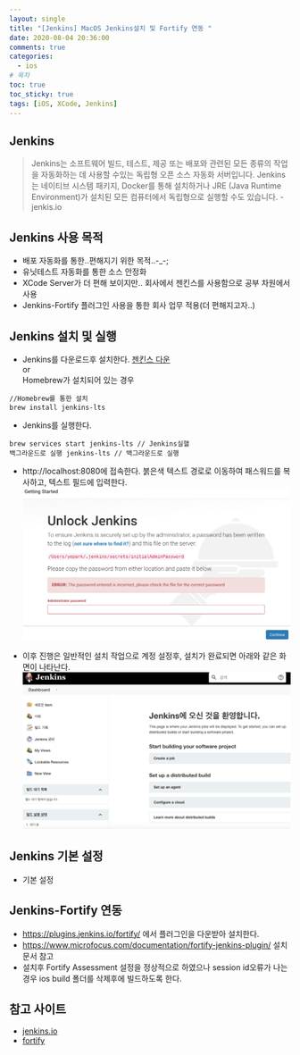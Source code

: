 ```yaml
---
layout: single
title: "[Jenkins] MacOS Jenkins설치 및 Fortify 연동 "
date: 2020-08-04 20:36:00
comments: true
categories:
  - ios
# 목차
toc: true
toc_sticky: true
tags: [iOS, XCode, Jenkins]
---
```

## Jenkins
> Jenkins는 소프트웨어 빌드, 테스트, 제공 또는 배포와 관련된 모든 종류의 작업을 자동화하는 데 사용할 수있는 독립형 오픈 소스 자동화 서버입니다.
Jenkins는 네이티브 시스템 패키지, Docker를 통해 설치하거나 JRE (Java Runtime Environment)가 설치된 모든 컴퓨터에서 독립형으로 실행할 수도 있습니다. - jenkis.io

## Jenkins 사용 목적
- 배포 자동화를 통한..편해지기 위한 목적..-_-;
- 유닛테스트 자동화를 통한 소스 안정화
- XCode Server가 더 편해 보이지만.. 회사에서 젠킨스를 사용함으로 공부 차원에서 사용
- Jenkins-Fortify 플러그인 사용을 통한 회사 업무 적용(더 편해지고자..)

## Jenkins 설치 및 실행
- Jenkins를 다운로드후 설치한다. [젠킨스 다운](https://get.jenkins.io/osx-stable/)  
or  
Homebrew가 설치되어 있는 경우
```
//Homebrew를 통한 설치
brew install jenkins-lts
```  
- Jenkins를 실행한다.
```
brew services start jenkins-lts // Jenkins실핼
백그라운드로 실행 jenkins-lts // 백그라운드로 실행
```  

- http://localhost:8080에 접속한다. 붉은색 텍스트 경로로 이동하여 패스워드를 복사하고, 텍스트 필드에 입력한다.
![Jenkins](https://raw.githubusercontent.com/yepark/yepark.github.io/master/assets/images/jenkins1.png)  

- 이후 진행은 일반적인 설치 작업으로 계정 설정후, 설치가 완료되면 아래와 같은 화면이 나타난다.
![Jenkins](https://raw.githubusercontent.com/yepark/yepark.github.io/master/assets/images/jenkins6.png)  

## Jenkins 기본 설정
- 기본 설정

## Jenkins-Fortify 연동
- https://plugins.jenkins.io/fortify/ 에서 플러그인을 다운받아 설치한다.
- https://www.microfocus.com/documentation/fortify-jenkins-plugin/ 설치 문서 참고
- 설치후 Fortify Assessment 설정을 정상적으로 하였으나 session id오류가 나는 경우 ios build 폴더를 삭제후에 빌드하도록 한다.

## 참고 사이트
- [jenkins.io](https://www.jenkins.io/)
- [fortify](https://www.microfocus.com/documentation/fortify-jenkins-plugin/)
